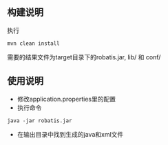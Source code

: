 ## 构建说明

执行
```shell script
mvn clean install
```
需要的结果文件为target目录下的robatis.jar, lib/ 和 conf/ 

## 使用说明

* 修改application.properties里的配置
* 执行命令
```shell script
java -jar robatis.jar
```
* 在输出目录中找到生成的java和xml文件
